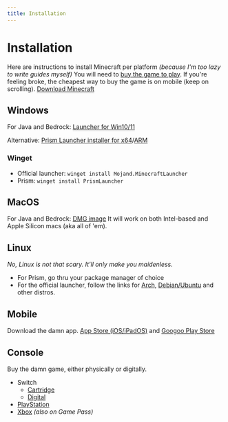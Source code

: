 ```yaml
--- 
title: Installation
---
```

# Installation
Here are instructions to install Minecraft per platform *(because I'm too lazy to write guides myself)*
You will need to [buy the game to play](https://www.minecraft.net/en-us/store/minecraft-java-bedrock-edition-pc). If you're feeling broke, the cheapest way to buy the game is on mobile (keep on scrolling). 
[Download Minecraft](https://www.minecraft.net/en-us/download)

## Windows
For Java and Bedrock: [Launcher for Win10/11](https://aka.ms/minecraftClientGameCoreWindows)

Alternative: [Prism Launcher installer for x64](https://github.com/PrismLauncher/PrismLauncher/releases/download/9.4/PrismLauncher-Windows-MSVC-Setup-9.4.exe)/[ARM](https://github.com/PrismLauncher/PrismLauncher/releases/download/9.4/PrismLauncher-Windows-MSVC-arm64-Setup-9.4.exe)

### Winget
- Official launcher: `winget install Mojand.MinecraftLauncher`
- Prism: `winget install PrismLauncher`

## MacOS
For Java and Bedrock: [DMG image](https://aka.ms/minecraftClientMac)
It will work on both Intel-based and Apple Silicon macs (aka all of 'em). 

## Linux
*No, Linux is not that scary. It'll only make you maidenless.*
- For Prism, go thru your package manager of choice
- For the official launcher, follow the links for [Arch](https://aur.archlinux.org/packages/minecraft-launcher), [Debian/Ubuntu](https://launcher.mojang.com/download/Minecraft.deb) and other distros. 

## Mobile
Download the damn app. 
[App Store (iOS/iPadOS)](https://itunes.apple.com/app/minecraft-pocket-edition/id479516143?mt=8) and [Googoo Play Store](https://play.google.com/store/apps/details?id=com.mojang.minecraftpe)

## Console
Buy the damn game, either physically or digitally. 
- Switch
    - [Cartridge](https://www.ebgames.ca/Switch/Games/750172/minecraft)
    - [Digital](https://www.nintendo.com/us/store/products/minecraft-switch/)
- [PlayStation](https://store.playstation.com/en-ca/product/UP4433-CUSA00744_00-MINECRAFTPS40001)
- [Xbox](https://www.xbox.com/en-US/games/minecraft#purchaseoptions) *(also on Game Pass)*
